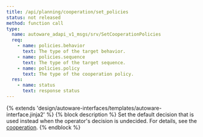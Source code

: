 ```yaml
---
title: /api/planning/cooperation/set_policies
status: not released
method: function call
type:
  name: autoware_adapi_v1_msgs/srv/SetCooperationPolicies
  req:
    - name: policies.behavior
      text: The type of the target behavior.
    - name: policies.sequence
      text: The type of the target sequence.
    - name: policies.policy
      text: The type of the cooperation policy.
  res:
    - name: status
      text: response status
---
```


{% extends 'design/autoware-interfaces/templates/autoware-interface.jinja2' %}
{% block description %}
Set the default decision that is used instead when the operator's decision is undecided.
For details, see the [cooperation](../../../../features/cooperation.md).
{% endblock %}
